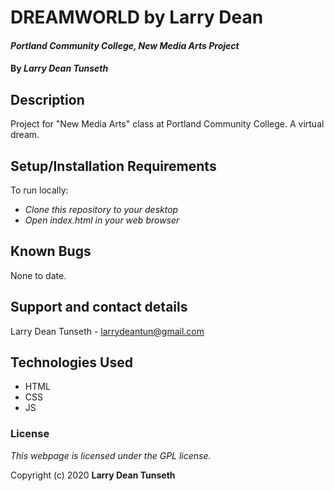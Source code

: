 # DREAMWORLD by Larry Dean

#### _Portland Community College, New Media Arts Project_

#### By _Larry Dean Tunseth_

## Description

Project for "New Media Arts" class at Portland Community College.
A virtual dream.

## Setup/Installation Requirements

To run locally:
* _Clone this repository to your desktop_
* _Open index.html in your web browser_

## Known Bugs

None to date.

## Support and contact details

Larry Dean Tunseth - larrydeantun@gmail.com


## Technologies Used

* HTML
* CSS
* JS

### License

*This webpage is licensed under the GPL license.*

Copyright (c) 2020 **Larry Dean Tunseth**
